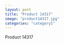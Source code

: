 ```yaml
---
layout: post
title: "Product 14317"
image: "product14317.jpg"
categories: "category1"
---
```

Product 14317
